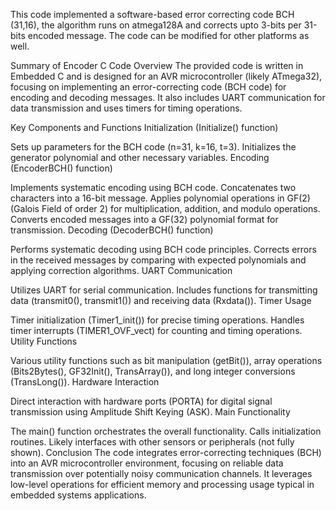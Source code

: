 This code implemented a software-based error correcting code BCH (31,16), the algorithm runs on atmega128A and corrects upto 3-bits per 31-bits encoded message.
The code can be modified for other platforms as well.

Summary of Encoder C Code
Overview
The provided code is written in Embedded C and is designed for an AVR microcontroller (likely ATmega32), focusing on implementing an error-correcting code (BCH code) for encoding and decoding messages. It also includes UART communication for data transmission and uses timers for timing operations.

Key Components and Functions
Initialization (Initialize() function)

Sets up parameters for the BCH code (n=31, k=16, t=3).
Initializes the generator polynomial and other necessary variables.
Encoding (EncoderBCH() function)

Implements systematic encoding using BCH code.
Concatenates two characters into a 16-bit message.
Applies polynomial operations in GF(2) (Galois Field of order 2) for multiplication, addition, and modulo operations.
Converts encoded messages into a GF(32) polynomial format for transmission.
Decoding (DecoderBCH() function)

Performs systematic decoding using BCH code principles.
Corrects errors in the received messages by comparing with expected polynomials and applying correction algorithms.
UART Communication

Utilizes UART for serial communication.
Includes functions for transmitting data (transmit0(), transmit1()) and receiving data (Rxdata()).
Timer Usage

Timer initialization (Timer1_init()) for precise timing operations.
Handles timer interrupts (TIMER1_OVF_vect) for counting and timing operations.
Utility Functions

Various utility functions such as bit manipulation (getBit()), array operations (Bits2Bytes(), GF32Init(), TransArray()), and long integer conversions (TransLong()).
Hardware Interaction

Direct interaction with hardware ports (PORTA) for digital signal transmission using Amplitude Shift Keying (ASK).
Main Functionality

The main() function orchestrates the overall functionality.
Calls initialization routines.
Likely interfaces with other sensors or peripherals (not fully shown).
Conclusion
The code integrates error-correcting techniques (BCH) into an AVR microcontroller environment, focusing on reliable data transmission over potentially noisy communication channels. It leverages low-level operations for efficient memory and processing usage typical in embedded systems applications.
